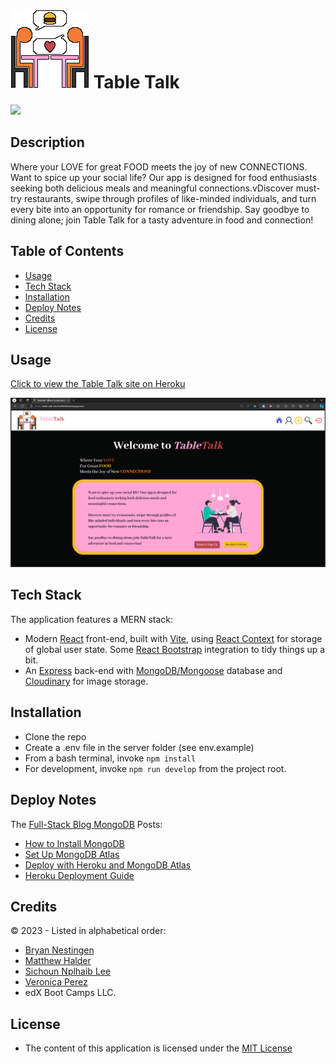 # [![Table Talk home page welcoming visitors to signup or login to connect with other foodies.](/client/public/assets/TableTalk.png)](https://table-talk-5dc7ec66643d.herokuapp.com/) Table Talk


[![](https://img.shields.io/badge/License-MIT_License-blue)](https://choosealicense.com/licenses/mit/)

## Description

Where your LOVE for great FOOD meets the joy of new CONNECTIONS. Want to spice up your social life? Our app is designed for food enthusiasts seeking both delicious meals and meaningful connections.vDiscover must-try restaurants, swipe through profiles of like-minded individuals, and turn every bite into an opportunity for romance or friendship. Say goodbye to dining alone; join Table Talk for a tasty adventure in food and connection!


## Table of Contents
- [Usage](#usage)
- [Tech Stack](#tech-stack)
- [Installation](#installation)
- [Deploy Notes](#deploy-notes)
- [Credits](#credits)
- [License](#license)

## Usage

[Click to view the Table Talk site on Heroku](https://table-talk-5dc7ec66643d.herokuapp.com/)

[![Table Talk home page welcoming visitors to signup or login to connect with other foodies.](/table-talk-home.png)](https://table-talk-5dc7ec66643d.herokuapp.com/)

## Tech Stack 
The application features a MERN stack:
- Modern [React](https://react.dev/) front-end, built with [Vite](https://vitejs.dev/), using [React Context](https://react.dev/reference/react/createContext) for storage of global user state. Some [React Bootstrap](https://react-bootstrap.netlify.app/) integration to tidy things up a bit.
- An [Express](https://expressjs.com/) back-end with [MongoDB/Mongoose](https://www.mongodb.com/) database and [Cloudinary](https://cloudinary.com/) for image storage.

## Installation 
- Clone the repo
- Create a .env file in the server folder (see env.example)
- From a bash terminal, invoke `npm install`
- For development, invoke `npm run develop` from the project root.

## Deploy Notes
The [Full-Stack Blog MongoDB](https://coding-boot-camp.github.io/full-stack/categories/mongodb) Posts:
- [How to Install MongoDB](https://coding-boot-camp.github.io/full-stack/mongodb/how-to-install-mongodb)
- [Set Up MongoDB Atlas](https://coding-boot-camp.github.io/full-stack/mongodb/how-to-set-up-mongodb-atlas)
- [Deploy with Heroku and MongoDB Atlas](https://coding-boot-camp.github.io/full-stack/mongodb/deploy-with-heroku-and-mongodb-atlas)
- [Heroku Deployment Guide](https://coding-boot-camp.github.io/full-stack/heroku/heroku-deployment-guide)


## Credits
© 2023 - Listed in alphabetical order:
- [Bryan Nestingen](https://bryan-nestingen.com)
- [Matthew Halder](https://github.com/mhalder4) 
- [Sichoun Nplhaib Lee](https://github.com/DDXP3)
- [Veronica Perez](https://github.com/VernPG)
- edX Boot Camps LLC.


## License

- The content of this application is licensed under the [MIT License](https://choosealicense.com/licenses/mit/)



